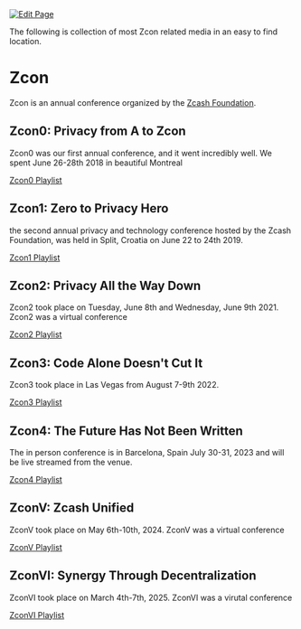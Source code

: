 <a href="https://github.com/Zechub/zechub/edit/main/site/Zcash_Community/Zcon_Archive.md" target="_blank">
  <img src="https://img.shields.io/badge/Edit-blue" alt="Edit Page"/>
</a>

The following is collection of most Zcon related media in an easy to find location.

# Zcon
Zcon is an annual conference organized by the [Zcash Foundation](https://zfnd.org/).

## Zcon0: Privacy from A to Zcon

Zcon0 was our first annual conference, and it went incredibly well. We spent June 26-28th 2018 in beautiful Montreal

[Zcon0 Playlist](https://www.youtube.com/playlist?list=PL40dyJ0UYTLK507afWUMgzUYeh-i4qQWS)


## Zcon1: Zero to Privacy Hero

the second annual privacy and technology conference hosted by the Zcash Foundation, was held in Split, Croatia on June 22 to 24th 2019.

[Zcon1 Playlist](https://www.youtube.com/playlist?list=PL40dyJ0UYTLLjPZaKjdhMoCNanb77_Ztj)

## Zcon2: Privacy All the Way Down

Zcon2 took place on Tuesday, June 8th and Wednesday, June 9th 2021. Zcon2 was a virtual conference

[Zcon2 Playlist](https://www.youtube.com/playlist?list=PL40dyJ0UYTLLa68H9ibpiSZqeevqKizg4)

## Zcon3: Code Alone Doesn't Cut It

Zcon3 took place in Las Vegas from August 7-9th 2022.

[Zcon3 Playlist](https://www.youtube.com/playlist?list=PL40dyJ0UYTLJm-Cl7ez3UXp8R4IuUNDfb)

## Zcon4: The Future Has Not Been Written

The in person conference is in Barcelona, Spain July 30-31, 2023 and will be live streamed from the venue. 

[Zcon4 Playlist](https://www.youtube.com/playlist?list=PL40dyJ0UYTLII7oQRQmNOFf0d2iKT35tL)

## ZconV: Zcash Unified

ZconV took place on May 6th-10th, 2024. ZconV was a virtual conference

[ZconV Playlist](https://www.youtube.com/playlist?list=PL40dyJ0UYTLJ41e2uSOJItvbW1YVR49aR)

## ZconVI: Synergy Through Decentralization

ZconVI took place on March 4th-7th, 2025. ZconVI was a virutal conference

[ZconVI Playlist](https://www.youtube.com/playlist?list=PL40dyJ0UYTLIIhRk8vu2hkPL_q7OWO7wk)


